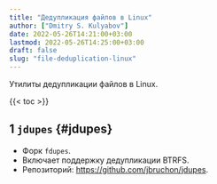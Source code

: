 ```yaml
---
title: "Дедупликация файлов в Linux"
author: ["Dmitry S. Kulyabov"]
date: 2022-05-26T14:21:00+03:00
lastmod: 2022-05-26T14:25:00+03:00
draft: false
slug: "file-deduplication-linux"
---
```


Утилиты дедупликации файлов в Linux.

<!--more-->

{{< toc >}}


## <span class="section-num">1</span> `jdupes` {#jdupes}

-   Форк `fdupes`.
-   Включает поддержку дедупликации BTRFS.
-   Репозиторий: <https://github.com/jbruchon/jdupes>.
